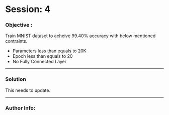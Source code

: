 # Session: 4 

### Objective :
Train MNIST dataset to acheive 99.40% accuracy with below mentioned contraints.
- Parameters less than equals to 20K
- Epoch less than equals to 20
- No Fully Connected Layer

---
### Solution
This needs to update.

---
### Author Info:

